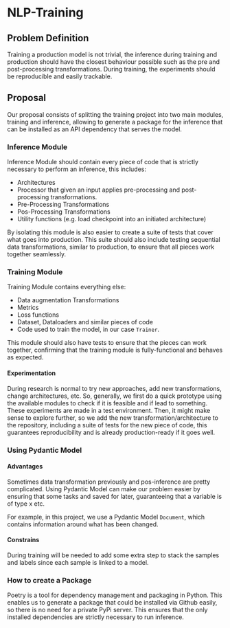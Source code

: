 # NLP-Training
## Problem Definition
Training a production model is not trivial, the inference during training and production should have the closest 
behaviour possible such as the pre and post-processing transformations. During training, the experiments should be
reproducible and easily trackable.

## Proposal
Our proposal consists of splitting the training project into two main modules, training and inference, allowing to
generate a package for the inference that can be installed as an API dependency that serves the model.

### Inference Module
Inference Module should contain every piece of code that is strictly necessary to perform an inference, this includes:
- Architectures
- Processor that given an input applies pre-processing and post-processing transformations.
- Pre-Processing Transformations
- Pos-Processing Transformations
- Utility functions (e.g. load checkpoint into an initiated architecture)

By isolating this module is also easier to create a suite of tests that cover what goes into production. This suite 
should also include testing sequential data transformations, similar to production, to ensure that all pieces work 
together seamlessly.

### Training Module
Training Module contains everything else:
- Data augmentation Transformations
- Metrics
- Loss functions
- Dataset, Dataloaders and similar pieces of code
- Code used to train the model, in our case `Trainer`.

This module should also have tests to ensure that the pieces can work together, confirming that the training module is 
fully-functional and behaves as expected.

#### Experimentation
During research is normal to try new approaches, add new transformations, change architectures, etc. So, generally, we 
first do a quick prototype using the available modules to check if it is feasible and if lead to something. These 
experiments are made in a test environment. Then, it might make sense to explore further, so we add the new 
transformation/architecture to the repository, including a suite of tests for the new piece of code, this guarantees 
reproducibility and is already production-ready if it goes well.

### Using Pydantic Model
#### Advantages
Sometimes data transformation previously and pos-inference are pretty complicated. Using Pydantic Model can make our 
problem easier by ensuring that some tasks and saved for later, guaranteeing that a variable is of type x etc.

For example, in this project, we use a Pydantic Model `Document`, which contains information around what has been changed.

#### Constrains
During training will be needed to add some extra step to stack the samples and labels since each sample is linked to a 
model.

### How to create a Package
Poetry is a tool for dependency management and packaging in Python. 
This enables us to generate a package that could be installed via Github easily, so there is no need for a private PyPi 
server. This ensures that the only installed dependencies are strictly necessary to run inference.

